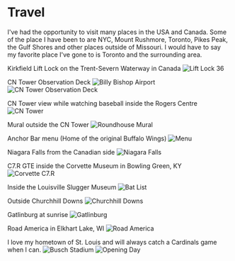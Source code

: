 # Travel

I've had the opportunity to visit many places in the USA and Canada. Some of the place I have been to are NYC, Mount Rushmore, Toronto, Pikes Peak, the Gulf Shores and other places outside of Missouri. I would have to say my favorite place I've gone to is Toronto and the surrounding area. 

Kirkfield Lift Lock on the Trent-Severn Waterway in Canada
![Lift Lock 36](./assets/images/hobbies/travel/IMG_1445.jpg)

CN Tower Observation Deck
![Billy Bishop Airport](./assets/images/hobbies/travel/IMG_1486.jpg)
![CN Tower Observation Deck](./assets/images/hobbies/travel/IMG_1481.jpg)

CN Tower view while watching baseball inside the Rogers Centre
![CN Tower](./assets/images/hobbies/travel/IMG_1699.jpg)

Mural outside the CN Tower
![Roundhouse Mural](./assets/images/hobbies/travel/IMG_1491.jpg)

Anchor Bar menu (Home of the original Buffalo Wings)
![Menu](./assets/images/hobbies/travel/IMG_1695.jpg)

Niagara Falls from the Canadian side
![Niagara Falls](./assets/images/hobbies/travel/IMG_1693.jpg)

C7.R GTE inside the Corvette Museum in Bowling Green, KY
![Corvette C7.R](./assets/images/hobbies/travel/IMG_2184.jpg)

Inside the Louisville Slugger Museum
![Bat List](./assets/images/hobbies/travel/IMG_2196.jpg)

Outside Churchhill Downs
![Churchhill Downs](./assets/images/hobbies/travel/IMG_2202.jpg)

Gatlinburg at sunrise
![Gatlinburg](./assets/images/hobbies/travel/IMG_1471.jpg)

Road America in Elkhart Lake, WI
![Road America](./assets/images/hobbies/travel/IMG_1361.jpg)

I love my hometown of St. Louis and will always catch a Cardinals game when I can.
![Busch Stadium](./assets/images/hobbies/travel/IMG_0965.jpg)
![Opening Day](./assets/images/hobbies/travel/IMG_0736.jpg)